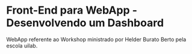# Front-End para WebApp - Desenvolvendo um Dashboard

WebApp referente ao Workshop ministrado por Helder Burato Berto pela escola uilab.
